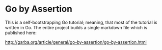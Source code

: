 # Go by Assertion 

This is a self-bootstrapping Go tutorial; meaning, that most of the tutorial 
is written in Go. The entire project builds a single markdown file which is published here:

http://garba.org/article/general/go-by-assertion/go-by-assertion.html

